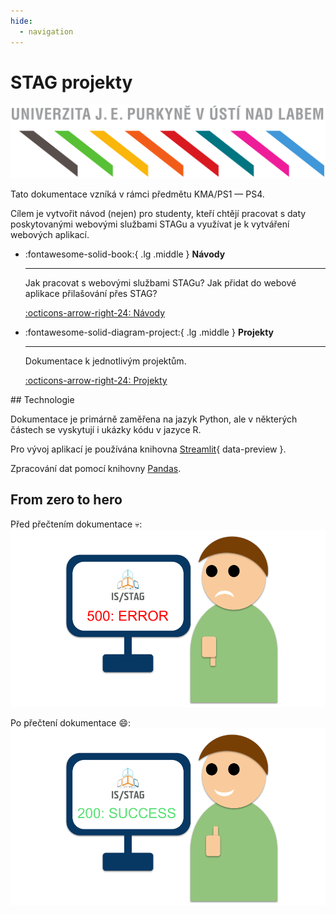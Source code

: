```yaml
---
hide:
  - navigation
---
```


# __STAG projekty__

[![ujep_logo](assets/ujep_logo.svg)](https://www.ujep.cz/cs/)

Tato dokumentace vzníká v rámci předmětu KMA/PS1 — PS4.

Cílem je vytvořit návod (nejen) pro studenty, kteří chtějí pracovat s daty poskytovanými webovými službami STAGu a využívat je k vytváření webových aplikací.

<div class="grid cards" markdown>

- :fontawesome-solid-book:{ .lg .middle } __Návody__

    ---

    Jak pracovat s webovými službami STAGu? Jak přidat do webové aplikace přilašování přes STAG?

    [:octicons-arrow-right-24: Návody](guide/index.md)

- :fontawesome-solid-diagram-project:{ .lg .middle } __Projekty__

    ---

    Dokumentace k jednotlivým projektům.

    [:octicons-arrow-right-24: Projekty](projects/index.md)

</div>
## Technologie

Dokumentace je primárně zaměřena na jazyk Python, ale v některých částech se vyskytují i ukázky kódu v jazyce R.

Pro vývoj aplikací je používána knihovna [Streamlit](https://streamlit.io/){ data-preview }.

Zpracování dat pomocí knihovny [Pandas](https://pandas.pydata.org/docs/).

## From zero to hero

Před přečtením dokumentace 💀:
![error guy](assets/error_guy.png)

Po přečtení dokumentace 😄:
![success guy](assets/success_guy.png)

